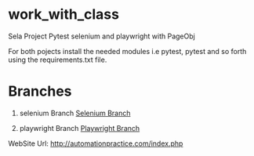 # work_with_class
Sela Project Pytest selenium and playwright with PageObj

For both pojects install the needed modules i.e pytest, pytest and so forth using the requirements.txt file.

# Branches
1) selenium Branch  [Selenium Branch](https://github.com/DayanShay/work_with_class/tree/selenium)

2) playwright Branch  [Playwright Branch](https://github.com/DayanShay/work_with_class/tree/playwright)

WebSite Url:
http://automationpractice.com/index.php
